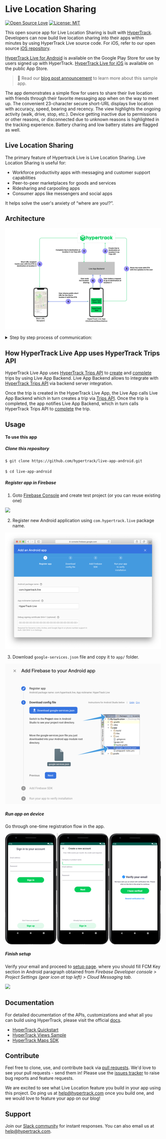 # Live Location Sharing
[![Open Source Love](https://badges.frapsoft.com/os/v1/open-source.svg?v=103)](https://opensource.org/licenses/MIT) [![License: MIT](https://img.shields.io/badge/License-MIT-yellow.svg)](https://opensource.org/licenses/MIT)

This open source app for Live Location Sharing is built with [HyperTrack](https://www.hypertrack.com). Developers can now build live location sharing into their apps within minutes by using HyperTrack Live source code. For iOS, refer to our open source [iOS repository](https://github.com/hypertrack/live-app-ios).

[HyperTrack Live for Android](https://play.google.com/store/apps/details?id=com.hypertrack.live) is available on the Google Play Store for use by users signed up with HyperTrack. [HyperTrack Live for iOS](https://apps.apple.com/us/app/hypertrack-live/id1076924821) is available on the public App Store.

> 👋 Read our [blog post announcement](https://hypertrack.com/blog/2019/07/19/build-live-location-sharing-in-your-work-app-within-minutes/) to learn more about this sample app.

The app demonstrates a simple flow for users to share their live location with friends through their favorite messaging app when on the way to meet up. The convenient 23-character secure short-URL displays live location with accuracy, speed, bearing and recency. The view highlights the ongoing activity (walk, drive, stop, etc.). Device getting inactive due to permissions or other reasons, or disconnected due to unknown reasons is highlighted in the tracking experience. Battery charing and low battery states are flagged as well.

## Live Location Sharing
The primary feature of Hypertrack Live is Live Location Sharing. Live Location Sharing is useful for:
- Workforce productivity apps with messaging and customer support capabilities
- Peer-to-peer marketplaces for goods and services
- Ridesharing and carpooling apps
- Consumer apps like messengers and social apps

It helps solve the user's anxiety of “where are you⁉️”.

## Architecture

![Architecture](images/ArchitectureLiveApp.png)

<details>
    <summary>Step by step process of communication:</summary>

1. **User makes a request to go to destination at  location X**
   - Prior to creating a trip to go to destination X, the user signs in into HyperTrack Live App using a HyperTrack account. HyperTrack Live App authenticates the user to Live App Backend and obtains a JWT auth token to access it. Live App Backend serves as a backend platform example for HyperTrack Live App to demonstrate the following:
     - Performs as HyperTrack Live App user management service. For this example, we use HyperTrack dashboard account user management as the way to perform HyperTrack Live App user management. You may wish to use your own user management setup for the app you are building.
     - Performs as HypeTrack Live App backend server performing HyperTrack APIs calls which require authentication via AccountId and SecretKey available in the [setup page](https://dashboard.hypertrack.com/setup).
   - Once the user picks a location in the app and creates a trip with a destination to it, HyperTrack Live App performs a call to Live App Backend with the JWT token from the above.  
2. **Create trip to destination at location X via Trips API**
   - Live App Backend uses [HyperTrack Trips API](https://www.hypertrack.com/docs/guides/track-trips-with-destination) to create a trip with destination X. In order to authenticate to use the API, Live App Backend uses AccountId and SecretKey.
3. **Show trip route with ETA with live updates to the user**
   - HyperTrack Views SDK queries the new trip information and provides trip information to HyperTrack Live App user. In addition, HyperTrack Views SDK receives realtime updates from HyperTrack platform and provides them as callbacks to HyperTrack Live App.
4. **User shares public short URL for the trip to locaton X with live ETA**
   - HyperTrack Live App user can share a publicly visible trip URL for the trip with anyone on the internet with a browser.
5. **Short URL recipient tracks user with live ETA to destination at location X**
   - The recipient or multiple recipients of the publicly visible trip URL can view HyperTrack Live App user ETA and location in realtime.
6. **User ends live location sharing**
   - HyperTrack Live App user may end the trip upon reaching the destination. HyperTrack Live App notifies Live App Backend while authenticating with the JWT token from above.
7. **Complete trip to destination at location X via Trips API**
   - Live App Backend uses [HyperTrack Trips API](https://www.hypertrack.com/docs/guides/track-trips-with-destination#start-and-complete-trips) to complete the trip with destination X.
   - HyperTrack Trips API updates HyperTrack Views SDK in HyperTrack Live App with a completed trip summary to be displayed to the user. Additionally, recipients of publicly visible trip URL receive a live update about the trip completion and are displayed a completed trip summary as well.

</details>

## How HyperTrack Live App uses HyperTrack Trips API

HyperTrack Live App uses [HyperTrack Trips API](https://www.hypertrack.com/docs/guides/track-trips-with-destination) to [create](https://hypertrack.com/docs/references/#references-apis-trips-start-trip) and [complete](https://hypertrack.com/docs/references/#references-apis-trips-complete-trip) trips by using Live App Backend. Live App Backend allows to integrate with [HyperTrack Trips API](https://www.hypertrack.com/docs/guides/track-trips-with-destination) via backend server integration.

Once the trip is created in the HyperTrack Live App, the Live App calls Live App Backend which in turn creates a trip via [Trips API](https://www.hypertrack.com/docs/guides/track-trips-with-destination). Once the trip is completed, the app notifies Live App Backend, which in turn calls HyperTrack Trips API to [complete](https://hypertrack.com/docs/references/#references-apis-trips-complete-trip) the trip.

## Usage
#### To use this app

##### Clone this repository
```bash
$ git clone https://github.com/hypertrack/live-app-android.git

$ cd live-app-android
```

##### Register app in Firebase

1. Goto <a href="https://console.firebase.google.com/">Firebase Console</a> and create test project (or you can reuse existing one)

  <img src="https://github.com/hypertrack/quickstart-android/blob/master/Images/add-app-to-test-project.png?raw=true"/>

2. Register new Android application using `com.hypertrack.live` package name.

  <img src="images/register-app-in-firebase.png"/>

3. Download `google-services.json` file and copy it to `app/` folder.

  <img src="images/download-google-config.png"/>

##### Run app on device

Go through one-time registration flow in the app.

<img src="images/register-account.png"/>

##### Finish setup

Verify your email and proceed to <a href="https://dashboard.hypertrack.com/setup#server_device_communication">setup page</a>.
where you should fill FCM Key section in Android paragraph obtained from <i>Firebase Developer console > Project Settings (gear icon at top left) > Cloud Messaging tab.</i></p>
<img src="https://github.com/hypertrack/quickstart-android/blob/master/Images/copy-server-key.png?raw=true"/>




## Documentation
For detailed documentation of the APIs, customizations and what all you can build using HyperTrack, please visit the official [docs](https://hypertrack.com/docs/references/#references-apis).

- [HyperTrack Quickstart](https://github.com/hypertrack/quickstart-android)
- [HyperTrack Views Sample](https://github.com/hypertrack/views-android)
- [HyperTrack Maps SDK](https://github.com/hypertrack/sdk-maps-google-android)

## Contribute
Feel free to clone, use, and contribute back via [pull requests](https://help.github.com/articles/about-pull-requests/). We'd love to see your pull requests - send them in! Please use the [issues tracker](https://github.com/hypertrack/live-app-android/issues) to raise bug reports and feature requests.

We are excited to see what Live Location feature you build in your app using this project. Do ping us at help@hypertrack.com once you build one, and we would love to feature your app on our blog!

## Support
Join our [Slack community](https://join.slack.com/t/hypertracksupport/shared_invite/enQtNDA0MDYxMzY1MDMxLTdmNDQ1ZDA1MTQxOTU2NTgwZTNiMzUyZDk0OThlMmJkNmE0ZGI2NGY2ZGRhYjY0Yzc0NTJlZWY2ZmE5ZTA2NjI) for instant responses. You can also email us at help@hypertrack.com.
